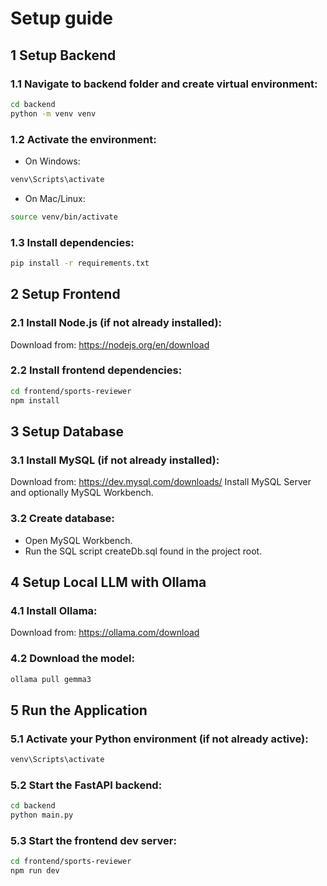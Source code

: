# Setup guide

## 1 Setup Backend

### 1.1 Navigate to backend folder and create virtual environment:

```bash
cd backend
python -m venv venv
```

### 1.2 Activate the environment:

- On Windows:
```bash
venv\Scripts\activate
```

- On Mac/Linux:
```bash
source venv/bin/activate
```

### 1.3 Install dependencies:
```bash
pip install -r requirements.txt
```


## 2 Setup Frontend

### 2.1 Install Node.js (if not already installed):
Download from: https://nodejs.org/en/download

### 2.2 Install frontend dependencies:
```bash
cd frontend/sports-reviewer
npm install
```


## 3 Setup Database

### 3.1 Install MySQL (if not already installed):
Download from: https://dev.mysql.com/downloads/
Install MySQL Server and optionally MySQL Workbench.

### 3.2 Create database:
- Open MySQL Workbench.
- Run the SQL script createDb.sql found in the project root.


## 4 Setup Local LLM with Ollama

### 4.1 Install Ollama:
Download from: https://ollama.com/download

### 4.2 Download the model:
```bash
ollama pull gemma3
```


## 5 Run the Application

### 5.1 Activate your Python environment (if not already active):
```bash
venv\Scripts\activate
```

### 5.2 Start the FastAPI backend:
```bash
cd backend
python main.py
```

### 5.3 Start the frontend dev server:
```bash
cd frontend/sports-reviewer
npm run dev
```
